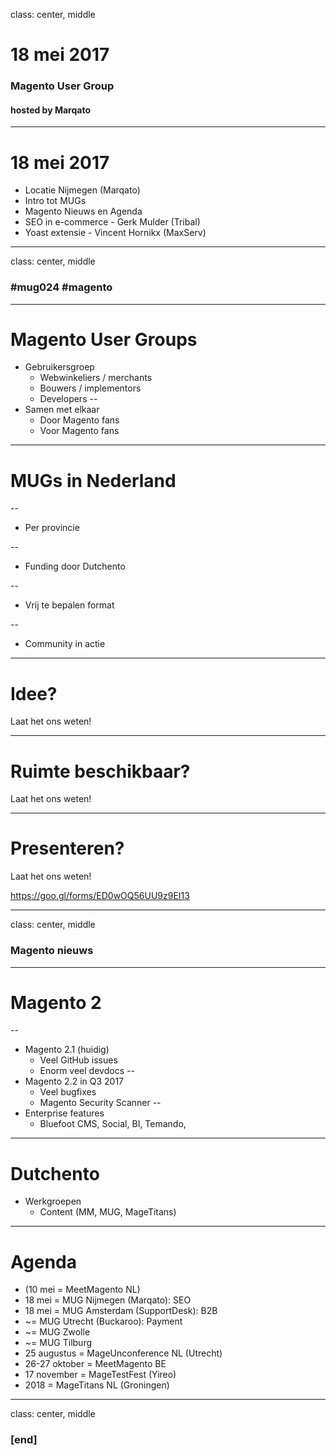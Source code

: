 class: center, middle
# 18 mei 2017
### Magento User Group
#### hosted by Marqato

---
# 18 mei 2017
- Locatie Nijmegen (Marqato)
- Intro tot MUGs
- Magento Nieuws en Agenda
- SEO in e-commerce - Gerk Mulder (Tribal)
- Yoast extensie - Vincent Hornikx (MaxServ)

---
class: center, middle
### #mug024 #magento

---
# Magento User Groups
* Gebruikersgroep
    * Webwinkeliers / merchants
    * Bouwers / implementors
    * Developers
--
* Samen met elkaar
    * Door Magento fans
    * Voor Magento fans

---
# MUGs in Nederland

--
- Per provincie

--
- Funding door Dutchento

--
- Vrij te bepalen format

--
- Community in actie

---
# Idee?
Laat het ons weten!

---
# Ruimte beschikbaar?
Laat het ons weten!

---
# Presenteren?
Laat het ons weten!

https://goo.gl/forms/ED0wOQ56UU9z9EI13

---
class: center, middle
### Magento nieuws

---
# Magento 2

--
- Magento 2.1 (huidig)
    - Veel GitHub issues
    - Enorm veel devdocs
--
- Magento 2.2 in Q3 2017
    - Veel bugfixes
    - Magento Security Scanner
--
- Enterprise features
    - Bluefoot CMS, Social, BI, Temando, 

---
# Dutchento
- Werkgroepen
    - Content (MM, MUG, MageTitans)

---
# Agenda
- (10 mei = MeetMagento NL)
- 18 mei = MUG Nijmegen (Marqato): SEO
- 18 mei = MUG Amsterdam (SupportDesk): B2B
- ~= MUG Utrecht (Buckaroo): Payment
- ~= MUG Zwolle 
- ~= MUG Tilburg
- 25 augustus = MageUnconference NL (Utrecht)
- 26-27 oktober = MeetMagento BE
- 17 november = MageTestFest (Yireo)
- 2018 = MageTitans NL (Groningen)

---
class: center, middle
### [end]


